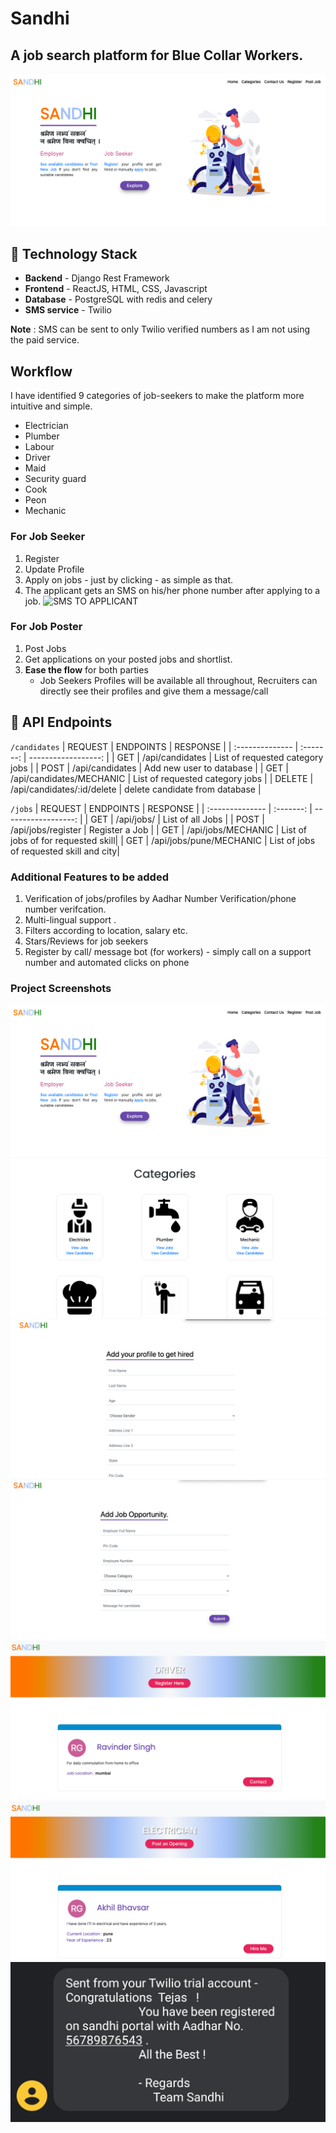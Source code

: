 # Sandhi 
##   A job search platform for Blue Collar Workers.

![one](assets/screen1.png)


## 🚧 Technology Stack

- **Backend** - Django Rest Framework 
- **Frontend** - ReactJS, HTML, CSS, Javascript
- **Database** - PostgreSQL with redis and celery 
- **SMS service** - Twilio



**Note** : SMS can be sent to only Twilio verified numbers as I am not using the paid service.



## Workflow

I have identified 9 categories of job-seekers to make the platform more intuitive and simple.

- Electrician
- Plumber
- Labour
- Driver
- Maid
- Security guard
- Cook
- Peon
- Mechanic

### For Job Seeker

1. Register
2. Update Profile
3. Apply on jobs - just by clicking - as simple as that.
4. The applicant gets an SMS on his/her phone number after applying to a job.
   ![SMS TO APPLICANT]()

### For Job Poster

1. Post Jobs
2. Get applications on your posted jobs and shortlist.
3. **Ease the flow** for both parties
   - Job Seekers Profiles will be available all throughout, Recruiters can directly see their profiles and give them a message/call




## 🔨 API Endpoints

`/candidates`
| REQUEST  | ENDPOINTS | RESPONSE |
| :-------------- | :-------: | ------------------: |
| GET | /api/candidates | List of requested category jobs |
| POST | /api/candidates | Add new user to database |
| GET | /api/candidates/MECHANIC | List of requested category jobs |
| DELETE | /api/candidates/:id/delete | delete candidate from database  |


`/jobs`
| REQUEST  | ENDPOINTS | RESPONSE |
| :-------------- | :-------: | ------------------: |
| GET | /api/jobs/ | List of all Jobs |
| POST | /api/jobs/register | Register a Job |
| GET | /api/jobs/MECHANIC | List of jobs of  for requested skill|
| GET | /api/jobs/pune/MECHANIC | List of jobs of requested skill and city|


### Additional Features to be added
1. Verification of jobs/profiles by Aadhar Number Verification/phone number verifcation.
2. Multi-lingual support .
3. Filters according to location, salary etc.
4. Stars/Reviews for job seekers
5. Register by call/ message bot (for workers) - simply call on a support number and automated clicks on phone


### Project Screenshots 
![one](assets/screen1.png)
![two](assets/screen2.png)
![three](assets/screen3.png)
![four](assets/screen4.png)
![five](assets/screen5.png)
![six](assets/screen6.png)
![seven](assets/screen7.jpeg)